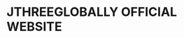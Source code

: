 #  JTHREEGLOBALLY OFFICIAL WEBSITE
<!--------------------------------------------------------------------------------->
